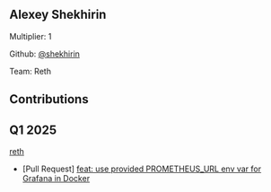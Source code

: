 ## Alexey Shekhirin
Multiplier: 1

Github: [@shekhirin](https://github.com/shekhirin)

Team: Reth

## Contributions
## Q1 2025

[reth](https://github.com/paradigmxyz/reth)
* [Pull Request] [feat: use provided PROMETHEUS_URL env var for Grafana in Docker](https://github.com/paradigmxyz/reth/pull/14531)
